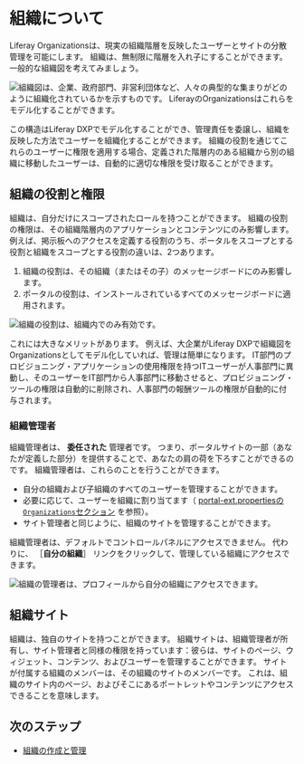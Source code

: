 # 組織について

Liferay Organizationsは、現実の組織階層を反映したユーザーとサイトの分散管理を可能にします。 組織は、無制限に階層を入れ子にすることができます。 一般的な組織図を考えてみましょう。

![組織図は、企業、政府部門、非営利団体など、人々の典型的な集まりがどのように組織化されているかを示すものです。 LiferayのOrganizationsはこれらをモデル化することができます。](./understanding-organizations/images/01.png)

この構造はLiferay DXPでモデル化することができ、管理責任を委譲し、組織を反映した方法でユーザーを組織化することができます。 組織の役割を通じてこれらのユーザーに権限を適用する場合、定義された階層内のある組織から別の組織に移動したユーザーは、自動的に適切な権限を受け取ることができます。

## 組織の役割と権限

組織は、自分だけにスコープされたロールを持つことができます。 組織の役割の権限は、その組織階層内のアプリケーションとコンテンツにのみ影響します。 例えば、掲示板へのアクセスを定義する役割のうち、ポータルをスコープとする役割と組織をスコープとする役割の違いは、2つあります。

1. 組織の役割は、その組織（またはその子）のメッセージボードにのみ影響します。
1. ポータルの役割は、インストールされているすべてのメッセージボードに適用されます。

![組織の役割は、組織内でのみ有効です。](./understanding-organizations/images/02.png)

これには大きなメリットがあります。 例えば、大企業がLiferay DXPで組織図をOrganizationsとしてモデル化していれば、管理は簡単になります。 IT部門のプロビジョニング・アプリケーションの使用権限を持つITユーザーが人事部門に異動し、そのユーザーをIT部門から人事部門に移動させると、プロビジョニング・ツールの権限は自動的に削除され、人事部門の報酬ツールの権限が自動的に付与されます。

### 組織管理者

組織管理者は、 **委任された** 管理者です。 つまり、ポータルサイトの一部（あなたが定義した部分）を提供することで、あなたの肩の荷を下ろすことができるのです。 組織管理者は、これらのことを行うことができます。

* 自分の組織および子組織のすべてのユーザーを管理することができます。
* 必要に応じて、ユーザーを組織に割り当てます（ [portal-ext.propertiesの`Organizations`セクション](https://resources.learn.liferay.com/reference/latest/en/dxp/propertiesdoc/portal.properties.html)
を参照）。
* サイト管理者と同じように、組織のサイトを管理することができます。

組織管理者は、デフォルトでコントロールパネルにアクセスできません。 代わりに、 ［**自分の組織**］ リンクをクリックして、管理している組織にアクセスできます。

![組織の管理者は、プロフィールから自分の組織にアクセスできます。](./understanding-organizations/images/03.png)

## 組織サイト

組織は、独自のサイトを持つことができます。 組織サイトは、組織管理者が所有し、サイト管理者と同様の権限を持っています：彼らは、サイトのページ、ウィジェット、コンテンツ、およびユーザーを管理することができます。 サイトが付属する組織のメンバーは、その組織のサイトのメンバーです。 これは、組織のサイト内のページ、およびそこにあるポートレットやコンテンツにアクセスできることを意味します。

## 次のステップ

* [組織の作成と管理](./creating-and-managing-organizations.md)